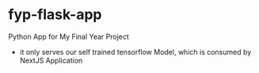 # fyp-flask-app

Python App for My Final Year Project
- it only serves our self trained tensorflow Model, which is consumed by NextJS Application

